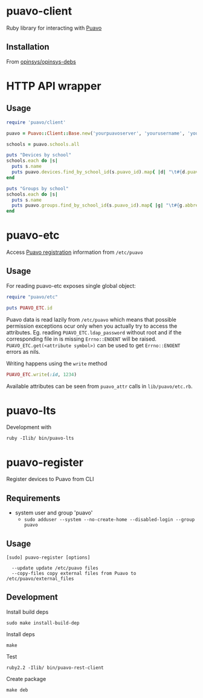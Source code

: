 # puavo-client

Ruby library for interacting with [Puavo](https://github.com/opinsys/puavo-users)

## Installation

From [opinsys/opinsys-debs](https://github.com/opinsys/opinsys-debs/tree/master/packages/puavo-client)

# HTTP API wrapper

## Usage

```ruby
require 'puavo/client'

puavo = Puavo::Client::Base.new('yourpuavoserver', 'yourusername', 'yourpassword')

schools = puavo.schools.all

puts "Devices by school"
schools.each do |s|
  puts s.name
  puts puavo.devices.find_by_school_id(s.puavo_id).map{ |d| "\t#{d.puavoHostname}" }
end

puts "Groups by school"
schools.each do |s|
  puts s.name
  puts puavo.groups.find_by_school_id(s.puavo_id).map{ |g| "\t#{g.abbreviation}" }
end
```

# puavo-etc

Access [Puavo registration][] information from `/etc/puavo`

## Usage

For reading puavo-etc exposes single global object:

```ruby
require "puavo/etc"

puts PUAVO_ETC.id
```

Puavo data is read lazily from `/etc/puavo` which means that possible
permission exceptions ocur only when you actually try to access the attributes.
Eg. reading  `PUAVO_ETC.ldap_password` without root and if the corresponding
file in is missing `Errno::ENOENT` will be raised. `PUAVO_ETC.get(<attribute
symbol>)` can be used to get `Errno::ENOENT` errors as nils.

Writing happens using the `write` method

```ruby
PUAVO_ETC.write(:id, 1234)
```

Available attributes can be seen from `puavo_attr` calls in `lib/puavo/etc.rb`.

# puavo-lts

Development with

    ruby -Ilib/ bin/puavo-lts

# puavo-register

Register devices to Puavo from CLI

## Requirements

- system user and group 'puavo'
  - `sudo adduser --system --no-create-home --disabled-login --group puavo`

## Usage

    [sudo] puavo-register [options]

      --update update /etc/puavo files
      --copy-files copy external files from Puavo to /etc/puavo/external_files

## Development

Install build deps

    sudo make install-build-dep

Install deps

    make

Test

    ruby2.2 -Ilib/ bin/puavo-rest-client

Create package

    make deb

[Puavo registration]: https://github.com/opinsys/puavo-register
